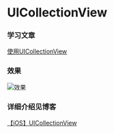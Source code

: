 # UICollectionView  
  
### 学习文章  
[使用UICollectionView](http://www.cnblogs.com/YouXianMing/p/3737121.html#3291534)    
  
### 效果  
![效果](/CollectionView.gif)  
  
### 详细介绍见博客  
[【iOS】UICollectionView](http://www.jianshu.com/p/019df3ec2bde)
